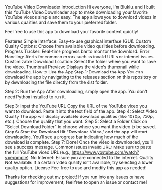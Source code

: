YouTube Video Downloader
Introduction
Hi everyone, I'm Bluklu, and I built this YouTube Video Downloader app to make downloading your favorite YouTube videos simple and easy. The app allows you to download videos in various qualities and save them to your preferred folder.

Feel free to use this app to download your favorite content quickly!

Features
Simple Interface: Easy-to-use graphical interface (GUI).
Custom Quality Options: Choose from available video qualities before downloading.
Progress Tracker: Real-time progress bar to monitor the download.
Error Handling: Alerts for common errors such as invalid URLs or internet issues.
Customizable Download Location: Select the folder where you want to save the video.
Thumbnail Preview: Displays the video's thumbnail while downloading.
How to Use the App
Step 1: Download the App
You can download the app by navigating to the releases section on this repository or by downloading the file directly from the dist folder.

Step 2: Run the App
After downloading, simply open the app. You don't need Python installed to run it.

Step 3: Input the YouTube URL
Copy the URL of the YouTube video you want to download.
Paste it into the text field of the app.
Step 4: Select Video Quality
The app will display available download qualities (like 1080p, 720p, etc.).
Choose the quality that you want.
Step 5: Select a Folder
Click on "Select Download Folder" to choose where you want the video to be saved.
Step 6: Start the Download
Hit "Download Video," and the app will start downloading.
You’ll see a progress bar indicating how much of the download is complete.
Step 7: Done!
Once the video is downloaded, you’ll see a success message.
Common Issues
Invalid URL: Make sure to paste the full YouTube video URL (e.g., https://www.youtube.com/watch?v=example).
No Internet: Ensure you are connected to the internet.
Quality Not Available: If a certain video quality isn’t available, try selecting a lower quality option.
License
Feel free to use and modify this app as needed!

Thanks for checking out my project! If you run into any issues or have suggestions for improvement, feel free to open an issue or contact me!
